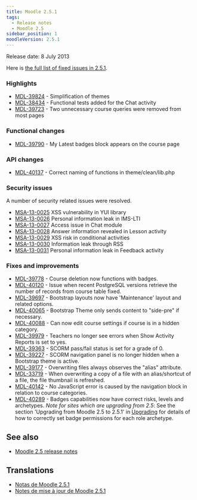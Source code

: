 ```yaml
---
title: Moodle 2.5.1
tags:
  - Release notes
  - Moodle 2.5
sidebar_position: 1
moodleVersion: 2.5.1
---
```

Release date: 8 July 2013

Here is [the full list of fixed issues in 2.5.1](https://tracker.moodle.org/secure/IssueNavigator!executeAdvanced.jspa?jqlQuery=project+%3D+mdl+AND+resolution+%3D+fixed+AND+fixVersion+in+%28%222.5.1%22%29+ORDER+BY+priority+DESC&runQuery=true&clear=true).

### Highlights

- [MDL-39824](https://tracker.moodle.org/browse/MDL-39824) - Simplification of themes
- [MDL-38434](https://tracker.moodle.org/browse/MDL-38434) - Functional tests added for the Chat activity
- [MDL-39723](https://tracker.moodle.org/browse/MDL-39723) - Two unnecessary course queries were removed from most pages

### Functional changes

- [MDL-39790](https://tracker.moodle.org/browse/MDL-39790) - My Latest badges block appears on the course page

### API changes

- [MDL-40137](https://tracker.moodle.org/browse/MDL-40137) - Correct naming of functions in theme/clean/lib.php

### Security issues

A number of security related issues were resolved.

- [MSA-13-0025](https://moodle.org/mod/forum/discuss.php?d=232496) XSS vulnerability in YUI library
- [MSA-13-0026](https://moodle.org/mod/forum/discuss.php?d=232497) Personal information leak in IMS-LTI
- [MSA-13-0027](https://moodle.org/mod/forum/discuss.php?d=232498) Access issue in Chat module
- [MSA-13-0028](https://moodle.org/mod/forum/discuss.php?d=232500) Answer information revealed in Lesson activity
- [MSA-13-0029](https://moodle.org/mod/forum/discuss.php?d=232501) XSS risk in conditional activities
- [MSA-13-0030](https://moodle.org/mod/forum/discuss.php?d=232502) Information leak through RSS
- [MSA-13-0031](https://moodle.org/mod/forum/discuss.php?d=232503) Personal information leak in Feedback activity

### Fixes and improvements

- [MDL-39778](https://tracker.moodle.org/browse/MDL-39778) - Course deletion now functions with badges.
- [MDL-40120](https://tracker.moodle.org/browse/MDL-40120) - Issue when recent PostgreSQL versions retrieve the number of records from course table fixed.
- [MDL-39697](https://tracker.moodle.org/browse/MDL-39697) - Bootstrap layouts now have 'Maintenance' layout and related options.
- [MDL-40065](https://tracker.moodle.org/browse/MDL-40065) - Bootstrap Theme only sends content to "side-pre" if necessary.
- [MDL-40088](https://tracker.moodle.org/browse/MDL-40088) - Can now edit course settings if course is in a hidden category.
- [MDL-39979](https://tracker.moodle.org/browse/MDL-39979) - Teachers no longer see errors when Show Activity Reports is set to yes.
- [MDL-39363](https://tracker.moodle.org/browse/MDL-39363) - SCORM pass/fail status is set for a grade of 0.
- [MDL-39227](https://tracker.moodle.org/browse/MDL-39227) - SCORM navigation panel is no longer hidden when a Bootstrap theme is active.
- [MDL-39177](https://tracker.moodle.org/browse/MDL-39177) - Overwriting files always observes the "alias" attribute.
- [MDL-33719](https://tracker.moodle.org/browse/MDL-33719) - When overwriting a copy of a file with an alias/shortcut of a file, the file thumbnail is refreshed.
- [MDL-40142](https://tracker.moodle.org/browse/MDL-40142) - No JavaScript error is caused by the navigation block in relation to course categories.
- [MDL-40289](https://tracker.moodle.org/browse/MDL-40289) - Badges capabilities now have correct risks, levels and archetypes. *Note for sites which are upgrading from 2.5*: See the section 'Upgrading from Moodle 2.5 to 2.5.1' in [Upgrading](https://docs.moodle.org/25/en/Upgrading) for details of how to correctly set badge permissions for each role archetype.

## See also

- [Moodle 2.5 release notes](/general/releases/2.5)

## Translations

- [Notas de Moodle 2.5.1](https://docs.moodle.org/es/Notas_de_Moodle_2.5.1)
- [Notes de mise à jour de Moodle 2.5.1](https://docs.moodle.org/fr/Notes_de_mise_à_jour_de_Moodle_2.5.1)
